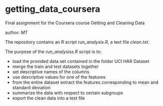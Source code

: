 # getting_data_coursera
Final assignment for the Coursera course Getting and Cleaning Data

author: *MT*


The repository contains an R script *run_analysis.R*, a text file *clean.txt*.

The purpose of the *run_analysiss.R* script is to:
* load the provided data set contained in the folder UCI HAR Dataset
* merge the train and test datasets together
* set descriptive names of the columns
* use descriptive values for one of the features
* from the entire dataset extract the features corresponding to mean and standard deviation
* summarize the data with respect to certain subgroups
* export the clean data into a text file





